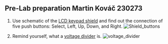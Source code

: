 ## Pre-Lab preparation Martin Kováč 230273

1. Use schematic of the [LCD keypad shield](https://oshwlab.com/tomas.fryza/arduino-shields) and find out the connection of five push buttons: Select, Left, Up, Down, and Right.
![Shield_buttons](images/Shield_buttons.png)

2. Remind yourself, what a [voltage divider](https://www.allaboutcircuits.com/tools/voltage-divider-calculator/) is.
![voltage_divider](images/voltage_divider.png)
